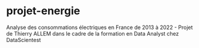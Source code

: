 # projet-energie
Analyse des  consommations électriques en France de 2013 à 2022 - Projet de Thierry ALLEM dans le cadre de la formation en Data Analyst chez DataScientest
